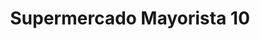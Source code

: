 ---
title: "Supermercado Mayorista 10"
url: /san-miguel/supermercado-mayorista-10/
shop: Supermarkt
---